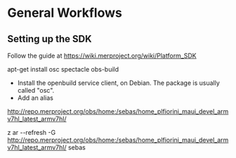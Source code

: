 # General Workflows

## Setting up the SDK

Follow the guide at
https://wiki.merproject.org/wiki/Platform_SDK

apt-get install osc spectacle obs-build


* Install the openbuild service client, on Debian. The package is usually called "osc".
* Add an alias



http://repo.merproject.org/obs/home:/sebas/home_plfiorini_maui_devel_armv7hl_latest_armv7hl/

z ar --refresh -G http://repo.merproject.org/obs/home:/sebas/home_plfiorini_maui_devel_armv7hl_latest_armv7hl/ sebas 